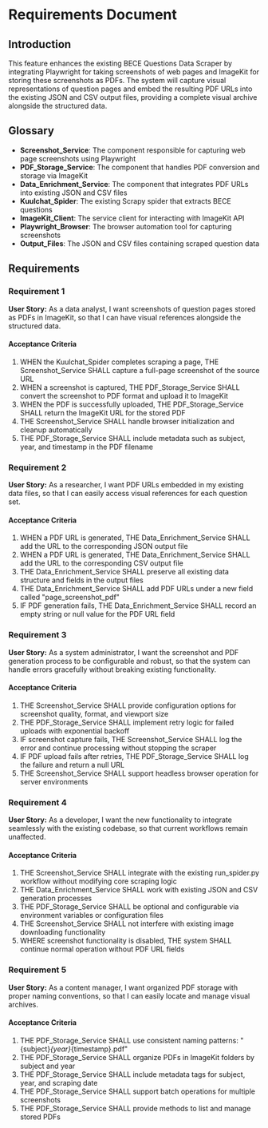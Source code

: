 # Requirements Document

## Introduction

This feature enhances the existing BECE Questions Data Scraper by integrating Playwright for taking screenshots of web pages and ImageKit for storing these screenshots as PDFs. The system will capture visual representations of question pages and embed the resulting PDF URLs into the existing JSON and CSV output files, providing a complete visual archive alongside the structured data.

## Glossary

- **Screenshot_Service**: The component responsible for capturing web page screenshots using Playwright
- **PDF_Storage_Service**: The component that handles PDF conversion and storage via ImageKit
- **Data_Enrichment_Service**: The component that integrates PDF URLs into existing JSON and CSV files
- **Kuulchat_Spider**: The existing Scrapy spider that extracts BECE questions
- **ImageKit_Client**: The service client for interacting with ImageKit API
- **Playwright_Browser**: The browser automation tool for capturing screenshots
- **Output_Files**: The JSON and CSV files containing scraped question data

## Requirements

### Requirement 1

**User Story:** As a data analyst, I want screenshots of question pages stored as PDFs in ImageKit, so that I can have visual references alongside the structured data.

#### Acceptance Criteria

1. WHEN the Kuulchat_Spider completes scraping a page, THE Screenshot_Service SHALL capture a full-page screenshot of the source URL
2. WHEN a screenshot is captured, THE PDF_Storage_Service SHALL convert the screenshot to PDF format and upload it to ImageKit
3. WHEN the PDF is successfully uploaded, THE PDF_Storage_Service SHALL return the ImageKit URL for the stored PDF
4. THE Screenshot_Service SHALL handle browser initialization and cleanup automatically
5. THE PDF_Storage_Service SHALL include metadata such as subject, year, and timestamp in the PDF filename

### Requirement 2

**User Story:** As a researcher, I want PDF URLs embedded in my existing data files, so that I can easily access visual references for each question set.

#### Acceptance Criteria

1. WHEN a PDF URL is generated, THE Data_Enrichment_Service SHALL add the URL to the corresponding JSON output file
2. WHEN a PDF URL is generated, THE Data_Enrichment_Service SHALL add the URL to the corresponding CSV output file
3. THE Data_Enrichment_Service SHALL preserve all existing data structure and fields in the output files
4. THE Data_Enrichment_Service SHALL add PDF URLs under a new field called "page_screenshot_pdf"
5. IF PDF generation fails, THE Data_Enrichment_Service SHALL record an empty string or null value for the PDF URL field

### Requirement 3

**User Story:** As a system administrator, I want the screenshot and PDF generation process to be configurable and robust, so that the system can handle errors gracefully without breaking existing functionality.

#### Acceptance Criteria

1. THE Screenshot_Service SHALL provide configuration options for screenshot quality, format, and viewport size
2. THE PDF_Storage_Service SHALL implement retry logic for failed uploads with exponential backoff
3. IF screenshot capture fails, THE Screenshot_Service SHALL log the error and continue processing without stopping the scraper
4. IF PDF upload fails after retries, THE PDF_Storage_Service SHALL log the failure and return a null URL
5. THE Screenshot_Service SHALL support headless browser operation for server environments

### Requirement 4

**User Story:** As a developer, I want the new functionality to integrate seamlessly with the existing codebase, so that current workflows remain unaffected.

#### Acceptance Criteria

1. THE Screenshot_Service SHALL integrate with the existing run_spider.py workflow without modifying core scraping logic
2. THE Data_Enrichment_Service SHALL work with existing JSON and CSV generation processes
3. THE PDF_Storage_Service SHALL be optional and configurable via environment variables or configuration files
4. THE Screenshot_Service SHALL not interfere with existing image downloading functionality
5. WHERE screenshot functionality is disabled, THE system SHALL continue normal operation without PDF URL fields

### Requirement 5

**User Story:** As a content manager, I want organized PDF storage with proper naming conventions, so that I can easily locate and manage visual archives.

#### Acceptance Criteria

1. THE PDF_Storage_Service SHALL use consistent naming patterns: "{subject}_{year}_{timestamp}.pdf"
2. THE PDF_Storage_Service SHALL organize PDFs in ImageKit folders by subject and year
3. THE PDF_Storage_Service SHALL include metadata tags for subject, year, and scraping date
4. THE PDF_Storage_Service SHALL support batch operations for multiple screenshots
5. THE PDF_Storage_Service SHALL provide methods to list and manage stored PDFs
